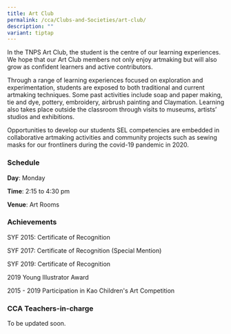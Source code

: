 ```yaml
---
title: Art Club
permalink: /cca/Clubs-and-Societies/art-club/
description: ""
variant: tiptap
---
```

<p>In the TNPS Art Club, the student is the centre of our learning experiences.
We hope that our Art Club members not only enjoy artmaking but will also
grow as confident learners and active contributors.</p>
<p>Through a range of learning experiences focused on exploration and experimentation,
students are exposed to both traditional and current artmaking techniques.
Some past activities include soap and paper making, tie and dye, pottery,
embroidery, airbrush painting and Claymation. Learning also takes place
outside the classroom through visits to museums, artists’ studios and exhibitions.</p>
<p>Opportunities to develop our students SEL competencies are embedded in
collaborative artmaking activities and community projects such as sewing
masks for our frontliners during the covid-19 pandemic in 2020.</p>
<h3>Schedule</h3>
<p><strong>Day</strong>: Monday</p>
<p><strong>Time</strong>: 2:15 to 4:30 pm</p>
<p><strong>Venue</strong>: Art Rooms</p>
<h3>Achievements</h3>
<p>SYF 2015: Certificate of Recognition</p>
<p>SYF 2017: Certificate of Recognition (Special Mention)</p>
<p>SYF 2019: Certificate of Recognition</p>
<p>2019 Young Illustrator Award</p>
<p>2015 - 2019 Participation in Kao Children's Art Competition</p>
<h3>CCA Teachers-in-charge</h3>
<p>To be updated soon.</p>